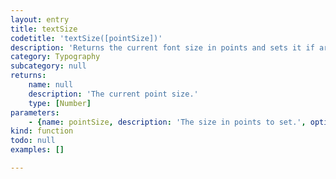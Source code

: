 ```yaml
---
layout: entry
title: textSize
codetitle: 'textSize([pointSize])'
description: 'Returns the current font size in points and sets it if argument pointSize is given.'
category: Typography
subcategory: null
returns:
    name: null
    description: 'The current point size.'
    type: [Number]
parameters:
    - {name: pointSize, description: 'The size in points to set.', optional: true, type: [Number]}
kind: function
todo: null
examples: []

---
```

